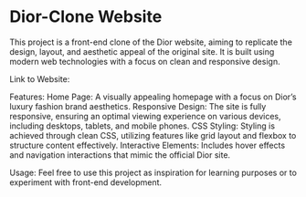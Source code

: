 # Dior-Clone Website

This project is a front-end clone of the Dior website, aiming to replicate the design, layout, and aesthetic appeal of the original site.
It is built using modern web technologies with a focus on clean and responsive design.

Link to Website: 

Features:
Home Page: A visually appealing homepage with a focus on Dior’s luxury fashion brand aesthetics.
Responsive Design: The site is fully responsive, ensuring an optimal viewing experience on various devices, including desktops, tablets, and mobile phones.
CSS Styling: Styling is achieved through clean CSS, utilizing features like grid layout and flexbox to structure content effectively.
Interactive Elements: Includes hover effects and navigation interactions that mimic the official Dior site.

Usage:
Feel free to use this project as inspiration for learning purposes or to experiment with front-end development.
